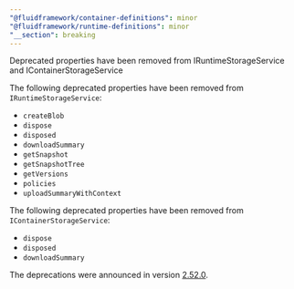 ```yaml
---
"@fluidframework/container-definitions": minor
"@fluidframework/runtime-definitions": minor
"__section": breaking
---
```

Deprecated properties have been removed from IRuntimeStorageService and IContainerStorageService

The following deprecated properties have been removed from `IRuntimeStorageService`:

- `createBlob`
- `dispose`
- `disposed`
- `downloadSummary`
- `getSnapshot`
- `getSnapshotTree`
- `getVersions`
- `policies`
- `uploadSummaryWithContext`

The following deprecated properties have been removed from `IContainerStorageService`:

- `dispose`
- `disposed`
- `downloadSummary`

The deprecations were announced in version [2.52.0](https://github.com/microsoft/FluidFramework/releases/tag/client_v2.52.0).
